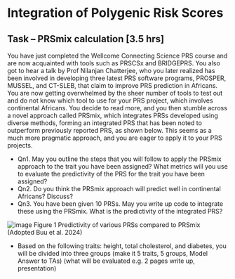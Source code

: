 # Integration of Polygenic Risk Scores

## Task – PRSmix calculation [3.5 hrs]
 
You have just completed the Wellcome Connecting Science PRS course and are now acquainted with tools such as PRSCSx and BRIDGEPRS. You also got to hear a talk by Prof Nilanjan Chatterjee, who you later realized has been involved in developing three latest PRS software programs, PROSPER, MUSSEL, and CT-SLEB, that claim to improve PRS prediction in Africans. You are now getting overwhelmed by the sheer number of tools to test out and do not know which tool to use for your PRS project, which involves continental Africans. You decide to read more, and you then stumble across a novel approach called PRSmix, which integrates PRSs developed using diverse methods, forming an integrated PRS that has been noted to outperform previously reported PRS, as shown below. This seems as a much more pragmatic approach, and you are eager to apply it to your PRS projects.

* Qn1. May you outline the steps that you will follow to apply the PRSmix approach to the trait you have been assigned? What metrics will you use to evaluate the predictivity of the PRS for the trait you have been assigned?
* Qn2. Do you think the PRSmix approach will predict well in continental Africans? Discuss?
* Qn3. You have been given 10 PRSs. May you write up code to integrate these using the PRSmix. What is the predictivity of the integrated PRS?
 
![image](https://github.com/WCSCourses/PRS2024/assets/13121809/b4131cb6-e88b-4d3c-a4e7-a5ddf8eb56e1)
Figure 1 Predictivity of various PRSs compared to PRSmix (Adopted Buu et al. 2024)

* Based on the following traits: height, total cholesterol, and diabetes, you will be divided into three groups (make it 5 traits, 5 groups, Model Answer to TAs) (what will be evaluated e.g. 2 pages write up, presentation)

  
